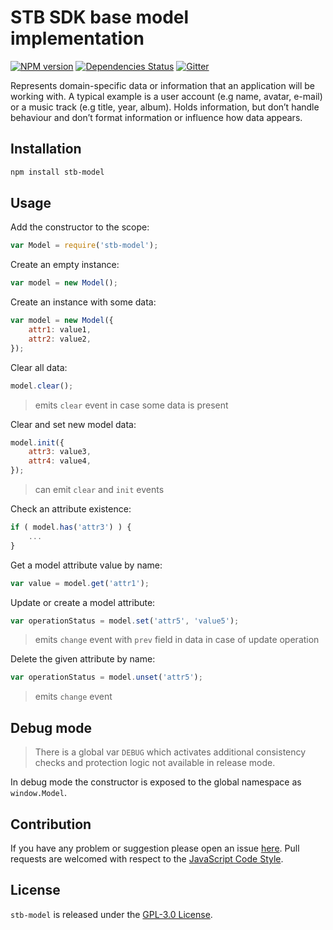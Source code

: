 STB SDK base model implementation
=================================

[![NPM version](https://img.shields.io/npm/v/stb-model.svg?style=flat-square)](https://www.npmjs.com/package/stb-model)
[![Dependencies Status](https://img.shields.io/david/stbsdk/model.svg?style=flat-square)](https://david-dm.org/stbsdk/model)
[![Gitter](https://img.shields.io/badge/gitter-join%20chat-blue.svg?style=flat-square)](https://gitter.im/DarkPark/stb)


Represents domain-specific data or information that an application will be working with.
A typical example is a user account (e.g name, avatar, e-mail) or a music track (e.g title, year, album).
Holds information, but don’t handle behaviour and don’t format information or influence how data appears.


## Installation

```bash
npm install stb-model
```


## Usage

Add the constructor to the scope:

```js
var Model = require('stb-model');
```

Create an empty instance:

```js
var model = new Model();
```

Create an instance with some data:

```js
var model = new Model({
	attr1: value1,
	attr2: value2,
});
```

Clear all data:

```js
model.clear();
```

> emits `clear` event in case some data is present

Clear and set new model data:

```js
model.init({
	attr3: value3,
	attr4: value4,
});
```

> can emit `clear` and `init` events

Check an attribute existence:

```js
if ( model.has('attr3') ) {
    ...
}
```

Get a model attribute value by name:

```js
var value = model.get('attr1');
```

Update or create a model attribute:

```js
var operationStatus = model.set('attr5', 'value5');
```

> emits `change` event with `prev` field in data in case of update operation

Delete the given attribute by name:

```js
var operationStatus = model.unset('attr5');
```

> emits `change` event



## Debug mode

> There is a global var `DEBUG` which activates additional consistency checks and protection logic not available in release mode.

In debug mode the constructor is exposed to the global namespace as `window.Model`.


## Contribution

If you have any problem or suggestion please open an issue [here](https://github.com/stbsdk/model/issues).
Pull requests are welcomed with respect to the [JavaScript Code Style](https://github.com/DarkPark/jscs).


## License

`stb-model` is released under the [GPL-3.0 License](http://opensource.org/licenses/GPL-3.0).

